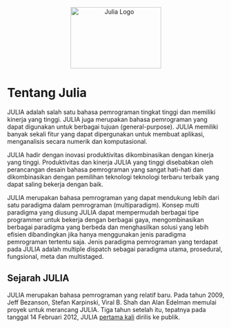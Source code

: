<a name="logo"/>
<div align="center">
<a href="https://julialang.org/" target="_blank">
<img src="C:\Users\Dell\Documents\Works\Writing\Julia Basic\julia-dasar\resources\logo.svg" alt="Julia Logo" width="210" height="142"></img>
</a>
</div>

# Tentang Julia
JULIA adalah salah satu bahasa pemrograman tingkat tinggi dan memiliki kinerja yang tinggi. JULIA juga merupakan bahasa pemrograman yang dapat digunakan untuk berbagai tujuan (general-purpose). JULIA memiliki banyak sekali fitur yang dapat dipergunakan untuk membuat aplikasi, menganalisis secara numerik dan komputasional.

JULIA hadir dengan inovasi produktivitas dikombinasikan dengan kinerja yang tinggi. Produktivitas dan kinerja JULIA yang tinggi disebabkan oleh perancangan desain bahasa pemrograman yang sangat hati-hati dan dikombinasikan dengan pemilihan teknologi
teknologi terbaru terbaik yang dapat saling bekerja dengan baik.  

JULIA merupakan bahasa pemrograman yang dapat mendukung lebih dari satu paradigma dalam pemrograman (multiparadigm). Konsep multi paradigma yang diusung JULIA dapat mempermudah berbagai tipe programmer untuk bekerja dengan berbagai gaya, mengombinasikan berbagai paradigma yang berbeda dan menghasilkan solusi yang lebih efisien dibandingkan jika hanya menggunakan jenis paradigma pemrograman tertentu saja. Jenis paradigma pemrograman yang terdapat pada JULIA adalah multiple dispatch sebagai paradigma utama, prosedural, fungsional, meta dan multistaged.

## Sejarah JULIA 
JULIA merupakan bahasa pemrograman yang relatif baru. Pada tahun 2009, Jeff Bezanson, Stefan Karpinski, Viral B. Shah dan Alan Edelman memulai proyek untuk merancang JULIA. Tiga tahun setelah itu, tepatnya pada tanggal 14 Februari 2012, JULIA [pertama kali](https://julialang.org/blog/2012/02/why-we-created-julia/) dirilis ke publik.

